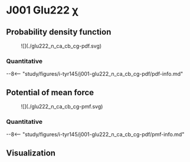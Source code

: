 # J001 Glu222 χ

## Probability density function

<figure markdown>
![](./glu222_n_ca_cb_cg-pdf.svg)
</figure>

### Quantitative

--8<-- "study/figures/i-tyr145/j001-glu222_n_ca_cb_cg-pdf/pdf-info.md"

## Potential of mean force

<figure markdown>
![](./glu222_n_ca_cb_cg-pmf.svg)
</figure>

### Quantitative

--8<-- "study/figures/i-tyr145/j001-glu222_n_ca_cb_cg-pdf/pmf-info.md"

## Visualization

<div id="reduced-view" class="mol-container"></div>
<script>
document.addEventListener('DOMContentLoaded', (event) => {
    const viewer = molstar.Viewer.create('reduced-view', {
        layoutIsExpanded: false,
        layoutShowControls: false,
        layoutShowRemoteState: false,
        layoutShowSequence: true,
        layoutShowLog: false,
        layoutShowLeftPanel: false,
        viewportShowExpand: true,
        viewportShowSelectionMode: true,
        viewportShowAnimation: false,
        pdbProvider: 'rcsb',
    }).then(viewer => {
        // viewer.loadStructureFromUrl("/analysis/005-rogfp-glh-md/data/traj/frame_106403.pdb", "pdb");
        viewer.loadSnapshotFromUrl("/misc/002-molstar-states/reduced-example.molj", "molj");
    });
});
</script>
